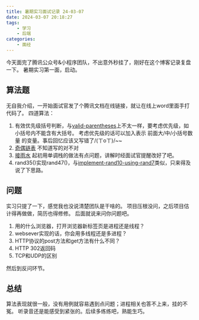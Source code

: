 ```yaml
---
title: 暑期实习面试记录 24-03-07
date: 2024-03-07 20:18:27
tags:
    - 学习
    - 后端
categories:
    - 面经
---
```


今天面完了腾讯公众号&小程序团队，不出意外秒挂了，刚好在这个博客记录复盘一下。
暑期实习第一面，启动。

## 算法题
无自我介绍，一开始面试官发了个腾讯文档在线链接，就让在线上word里面手打代码了。
四道算法：
1. 有效优先级括号判断，与[valid-parentheses](https://leetcode.cn/problems/valid-parentheses/description/)上不太一样，要考虑优先级，如小括号内不能含有大括号。
    考虑优先级的话可以加入表示 前面大/中/小括号数量 的变量。事后回忆应该又写错了/(ㄒoㄒ)/~~
2. [奇偶链表](https://leetcode.cn/problems/odd-even-linked-list/description/)
   不知道写的对不对
3. [接雨水](https://leetcode.cn/problems/trapping-rain-water/description/)
    起初用单调栈的做法有点问题，讲解时经面试官提醒改好了吧。
4. rand35()实现rand47()，与[implement-rand10-using-rand7](https://leetcode.cn/problems/implement-rand10-using-rand7/description/)类似，只来得及说了下思路。

## 问题
实习只提了一下，感觉我也没说清楚团队是干啥的。
项目压根没问，之后项目估计得再做做，简历也得修修。
后面就说来问你问题吧。
1. 用的什么浏览器，打开浏览器新标签页是进程还是线程？
2. websever实现的话，你会用多线程还是多进程？
3. HTTP协议的post方法和get方法有什么不同？
4. HTTP 302返回码
5. TCP和UDP的区别

然后到反问环节。
## 总结
算法表现就很一般，没有用例就容易遇到点问题；进程相关也答不上来，挂的不冤。
听录音还是能感受到紧张的。后续多练练吧，熟能生巧。
